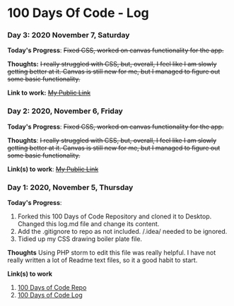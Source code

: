 # 100 Days Of Code - Log

### Day 3: 2020 November 7, Saturday

**Today's Progress**: ~~Fixed CSS, worked on canvas functionality for the app.~~

**Thoughts:** ~~I really struggled with CSS, but, overall, I feel like I am slowly getting better at it. Canvas is still new for me, but I managed to figure out some basic functionality.~~

**Link to work:** ~~[My Public Link](http://www.example.com)~~

### Day 2: 2020, November 6, Friday

**Today's Progress**: ~~Fixed CSS, worked on canvas functionality for the app.~~

**Thoughts**: ~~I really struggled with CSS, but, overall, I feel like I am slowly getting better at it. Canvas is still new for me, but I managed to figure out some basic functionality.~~

**Link(s) to work**: ~~[My Public Link ](http://www.example.com)~~


### Day 1: 2020, November 5, Thursday

**Today's Progress**: 
1. Forked this 100 Days of Code Repository and cloned it to Desktop. Changed this log.md file and change its content. 
2. Add the .gitignore to repo as not included. /.idea/ needed to be ignored.
3. Tidied up my CSS drawing boiler plate file.

**Thoughts** Using PHP storm to edit this file was really helpful. I have not really written a lot of Readme text files, so it a good habit to start. 

**Link(s) to work**
1. [100 Days of Code Repo](https://github.com/siramsay/100-days-of-code)
2. [100 Days of Code Log](https://github.com/siramsay/100-days-of-code/blob/master/log.md)
